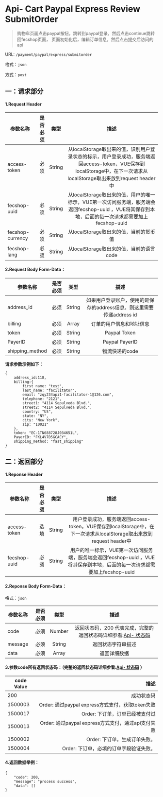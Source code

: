Api- Cart Paypal Express Review SubmitOrder
================

> 购物车页面点击paypal按钮，跳转到paypal登录，然后点击continue跳转回fecshop页面，
> 页面初始化后，编辑订单信息，然后点击提交后访问的api

URL: `/payment/paypal/express/submitorder`

格式：`json`

方式：`post`


一：请求部分
---------

#### 1.Request Header


| 参数名称          | 是否必须    |  类型        |  描述     |
| ------------------| -----:      | :----:       |:----:     |
| access-token      | 必须        |   String     | 从localStorage取出来的值，识别用户登录状态的标示，用户登录成功，服务端返回access-token，VUE保存到localStorage中，在下一次请求从localStorage取出来放到request header中   |
| fecshop-uuid      | 必须        |   String     | 从localStorage取出来的值，用户的唯一标示，VUE第一次访问服务端，服务端会返回fecshop-uuid ，VUE将其保存到本地，后面的每一次请求都需要加上fecshop-uuid    |
| fecshop-currency  | 必须        |   String     | 从localStorage取出来的值，当前的货币值  |
| fecshop-lang      | 必须        |   String     | 从localStorage取出来的值，当前的语言code  |


#### 2.Request Body Form-Data：


| 参数名称          | 是否必须    |  类型       |  描述     |
| ----------------  | -----:      | :----:      |:----:     |
| address_id        | 必须        |   String    | 如果用户登录账户，使用的是保存的address信息，则这里需要传递address id   |
| billing           | 必须        |   Array     | 订单的用户信息和地址信息   |
| token             | 必须        |   String    | Paypal Token    |
| PayerID           | 必须        |   String    | Paypal PayerID  |
| shipping_method   | 必须        |   String    | 物流快递的code  |

**请求参数示例如下：**

```
{
    address_id:118,
    billing:{
        first_name: "test",
        last_name: "facilitator",
        email: "zqy234api1-facilitator-1@126.com",
        telephone: "2121",
        street1: "4114 Sepulveda Blvd.",
        street2: "4114 Sepulveda Blvd.",
        country: "US",
        state: "NY",
        city: "New York",
        zip: "10021"
    },
    token: "EC-1TN688728J034651L",
    PayerID: "FKL4V7D5GCACY",
    shipping_method: "fast_shipping"
}
```

二：返回部分
----------

#### 1.Reponse Header

| 参数名称          | 是否必须    |  类型        |  描述     |
| ------------------| -----:      | :----:       |:----:     |
| access-token      | 选填        |   String     | 用户登录成功，服务端返回access-token，VUE保存到localStorage中，在下一次请求从localStorage取出来放到request header中   |
| fecshop-uuid      | 必须        |   String     | 用户的唯一标示，VUE第一次访问服务端，服务端会返回fecshop-uuid ，VUE将其保存到本地，后面的每一次请求都需要加上fecshop-uuid    |

#### 2.Reponse Body Form-Data：

格式：`json`

| 参数名称        | 是否必须    |  类型       |  描述        |
| ----------------| -----:      | :----:      |:----:        | 
| code            | 必须        |   Number    | 返回状态码，200 代表完成，完整的返回状态码详细参看:[Api- 状态码](fecshop-server-return-code.md) |
| message         | 必须        |   String    | 返回状态字符串描述  |
| data            | 必须        |   Array     | 返回详细数据        |

#### 3.参数code所有返回状态码：（完整的返回状态码详细参看:[Api- 状态码](fecshop-server-return-code.md) ）

| code Value      |        描述                                        |
| ----------------| --------------------------------------------------:| 
| 200             | 成功状态码                                         |  
| 1500003         | Order: 通过paypal express方式支付，获取token失败   | 
| 1500017         | Order: 下订单，订单已经被支付过                    | 
| 1500013         | Order: 通过paypal express方式支付，通过api支付失败 | 
| 1500002         | Order: 下订单，生成订单失败。                      | 
| 1500004         | Order: 下订单，必填的订单字段验证失败。            | 


#### 4.返回数据举例：

```
{
    "code": 200,
    "message": "process success",
    "data": []
}
```